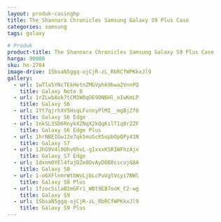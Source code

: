 ```yaml
---
layout: produk-casinghp
title: The Shannara Chronicles Samsung Galaxy S9 Plus Case
categories: samsung
tags: galaxy

# Produk
product-title: The Shannara Chronicles Samsung Galaxy S9 Plus Case
harga: 90000
sku: hn-2704
image-drive: 1SbsaN5ggq-ojCjR-zL_RbRCfWPKkxJl9
gallery:
  - url: 1wTla5YNcTEkHetnZMGVphk9bwa2VnnPQ
    title: Galaxy Note 8
  - url: 1rZLwbAxk7tCM3W0qOE9DN6Hl_oIwKmLP
    title: Galaxy S6
  - url: 1Yt7qjrhXV5HsqLFvnnyPlMI__mgBjZf0
    title: Galaxy S6 Edge
  - url: 1nkSL3SD6RnykXZNqX2kQqKilT1q8rZZF
    title: Galaxy S6 Edge Plus
  - url: 1hrNBEIGw12e7qk5muScK5upbOpQPy41N
    title: Galaxy S7
  - url: 1JhG9V4l0Ohv6hvL-gIxxxKSR1WFhzAjx
    title: Galaxy S7 Edge
  - url: 1dxnm0YEl4fajDZe0DvAyDOB8cscujG8A
    title: Galaxy S8
  - url: 1-o6XFlnmrWtbWvLjbLcPuVglVcyi7NWl
    title: Galaxy S8 Plus
  - url: 1fzocSilaB2mGFr1_W8t9EB7ooK_C2-wg
    title: Galaxy S9
  - url: 1SbsaN5ggq-ojCjR-zL_RbRCfWPKkxJl9
    title: Galaxy S9 Plus
---
```

